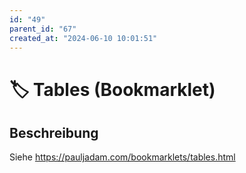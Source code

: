 ```yaml
---
id: "49"
parent_id: "67"
created_at: "2024-06-10 10:01:51"
---
```


# 🏷️ Tables (Bookmarklet)

## Beschreibung

Siehe <https://pauljadam.com/bookmarklets/tables.html>
